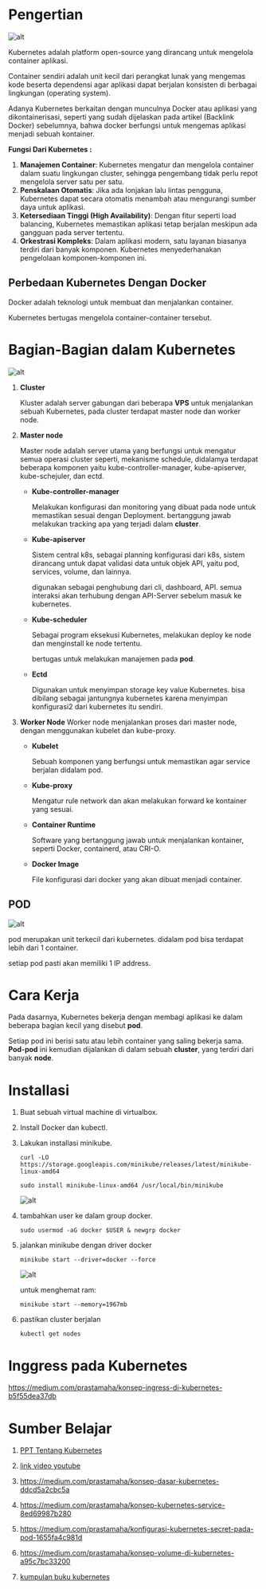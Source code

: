 # Pengertian

![alt](/img/logo_kubernetes.png)

Kubernetes adalah platform open-source yang dirancang untuk mengelola container aplikasi.

Container sendiri adalah unit kecil dari perangkat lunak yang mengemas kode beserta dependensi agar aplikasi dapat berjalan konsisten di berbagai lingkungan (operating system).

Adanya Kubernetes berkaitan dengan munculnya Docker atau aplikasi yang dikontainerisasi, seperti yang sudah dijelaskan pada artikel (Backlink Docker) sebelumnya, bahwa docker berfungsi untuk mengemas aplikasi menjadi sebuah kontainer.

**Fungsi Dari Kubernetes :**

1. **Manajemen Container**: Kubernetes mengatur dan mengelola container dalam suatu lingkungan cluster, sehingga pengembang tidak perlu repot mengelola server satu per satu.
2. **Penskalaan Otomatis**: Jika ada lonjakan lalu lintas pengguna, Kubernetes dapat secara otomatis menambah atau mengurangi sumber daya untuk aplikasi.
3. **Ketersediaan Tinggi (High Availability)**: Dengan fitur seperti load balancing, Kubernetes memastikan aplikasi tetap berjalan meskipun ada gangguan pada server tertentu.
4. **Orkestrasi Kompleks**: Dalam aplikasi modern, satu layanan biasanya terdiri dari banyak komponen. Kubernetes menyederhanakan pengelolaan komponen-komponen ini.

## Perbedaan Kubernetes Dengan Docker

Docker adalah teknologi untuk membuat dan menjalankan container.

Kubernetes bertugas mengelola container-container tersebut.

# Bagian-Bagian dalam Kubernetes

![alt](/img/komponen_kubernetes.png)

1. **Cluster**

   Kluster adalah server gabungan dari beberapa **VPS** untuk menjalankan sebuah Kubernetes, pada cluster terdapat master node dan worker node.

2. **Master node**

   Master node adalah server utama yang berfungsi untuk mengatur semua operasi cluster seperti, mekanisme schedule, didalamya terdapat beberapa komponen yaitu kube-controller-manager, kube-apiserver, kube-schejuler, dan ectd.

   - **Kube-controller-manager**

     Melakukan konfigurasi dan monitoring yang dibuat pada node untuk memastikan sesuai dengan Deployment. bertanggung jawab melakukan tracking apa yang terjadi dalam **cluster**.

   - **Kube-apiserver**

     Sistem central k8s, sebagai planning konfigurasi dari k8s, sistem dirancang untuk dapat validasi data untuk objek API, yaitu pod, services, volume, dan lainnya.

     digunakan sebagai penghubung dari cli, dashboard, API. semua interaksi akan terhubung dengan API-Server sebelum masuk ke kubernetes.

   - **Kube-scheduler**

     Sebagai program eksekusi Kubernetes, melakukan deploy ke node dan menginstall ke node tertentu.

     bertugas untuk melakukan manajemen pada **pod**.

   - **Ectd**

     Digunakan untuk menyimpan storage key value Kubernetes. bisa dibilang sebagai jantungnya kubernetes karena menyimpan konfigurasi2 dari kubernetes itu sendiri.

3. **Worker Node**
   Worker node menjalankan proses dari master node, dengan menggunakan kubelet dan kube-proxy.

   - **Kubelet**

     Sebuah komponen yang berfungsi untuk memastikan agar service berjalan didalam pod.

   - **Kube-proxy**

     Mengatur rule network dan akan melakukan forward ke kontainer yang sesuai.

   - **Container Runtime**

     Software yang bertanggung jawab untuk menjalankan kontainer, seperti Docker, containerd, atau CRI-O.

   - **Docker Image**

     File konfigurasi dari docker yang akan dibuat menjadi container.

## POD

![alt](/img/kubernetes_pod.png)

pod merupakan unit terkecil dari kubernetes. didalam pod bisa terdapat lebih dari 1 container.

setiap pod pasti akan memiliki 1 IP address.

# Cara Kerja

Pada dasarnya, Kubernetes bekerja dengan membagi aplikasi ke dalam beberapa bagian kecil yang disebut **pod**.

Setiap pod ini berisi satu atau lebih container yang saling bekerja sama. **Pod-pod** ini kemudian dijalankan di dalam sebuah **cluster**, yang terdiri dari banyak **node**.

# Installasi

1.  Buat sebuah virtual machine di virtualbox.

2.  Install Docker dan kubectl.

3.  Lakukan installasi minikube.

    `curl -LO https://storage.googleapis.com/minikube/releases/latest/minikube-linux-amd64`

    `sudo install minikube-linux-amd64 /usr/local/bin/minikube`

    ![alt](/img/install%20minikube.png)

4.  tambahkan user ke dalam group docker.

    `sudo usermod -aG docker $USER & newgrp docker`

5.  jalankan minikube dengan driver docker

    `minikube start --driver=docker --force`

    ![alt](/img/run_minikube_docker.png)

    untuk menghemat ram:

    `minikube start --memory=1967mb`

6.  pastikan cluster berjalan

    `kubectl get nodes`

# Inggress pada Kubernetes

https://medium.com/prastamaha/konsep-ingress-di-kubernetes-b5f55dea37db

# Sumber Belajar

1. [PPT Tentang Kubernetes](https://www.youtube.com/redirect?event=video_description&redir_token=QUFFLUhqbXA3aTVCTGhneUlIc1hKSTNXemNBTGlndF9Gd3xBQ3Jtc0tuempiSjZYZnRtSG10b083RXZBVmg2M1Z3TmV6MEhyVDdIQ0NUWkNac0xINE9iWHZCb0FDZVM0ZW1DaGlONkdOUXNfLWhkUTI4WlZoRkNRcDhyNFhCU1c0S3V5dHVmTFMzUy00YVhaU3FOSEZ2VnRQRQ&q=https%3A%2F%2Fdocs.google.com%2Fpresentation%2Fd%2F15cPaGS_nRWF1iK2RRfrvudlN7mYQJBL5eX0g8CI45iM%2Fedit%3Fusp%3Dsharing&v=7zInpQfPRqo)

2. [link video youtube](https://www.youtube.com/watch?v=7zInpQfPRqo&t=11s)

3. https://medium.com/prastamaha/konsep-dasar-kubernetes-ddcd5a2cbc5a

4. https://medium.com/prastamaha/konsep-kubernetes-service-8ed69987b280

5. https://medium.com/prastamaha/konfigurasi-kubernetes-secret-pada-pod-1655fa4c981d

6. https://medium.com/prastamaha/konsep-volume-di-kubernetes-a95c7bc33200

7. [kumpulan buku kubernetes](https://github.com/cmupitts/ebooks_4/tree/master/dev-ops/kubernetes)
